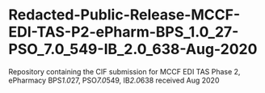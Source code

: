 # Redacted-Public-Release-MCCF-EDI-TAS-P2-ePharm-BPS_1.0_27-PSO_7.0_549-IB_2.0_638-Aug-2020
Repository containing the CIF submission for MCCF EDI TAS Phase 2, ePharmacy BPS*1.0*27, PSO*7.0*549, IB*2.0*638 received Aug 2020
